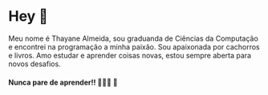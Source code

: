 
 # Hey  👋

Meu nome é Thayane Almeida, sou graduanda de Ciências da Computação e encontrei na programação a minha paixão. 
Sou apaixonada por cachorros e livros.
Amo estudar e aprender coisas novas, estou sempre aberta para novos desafios.

#### **Nunca pare de aprender!!**    👩🏻‍💻 🧠

